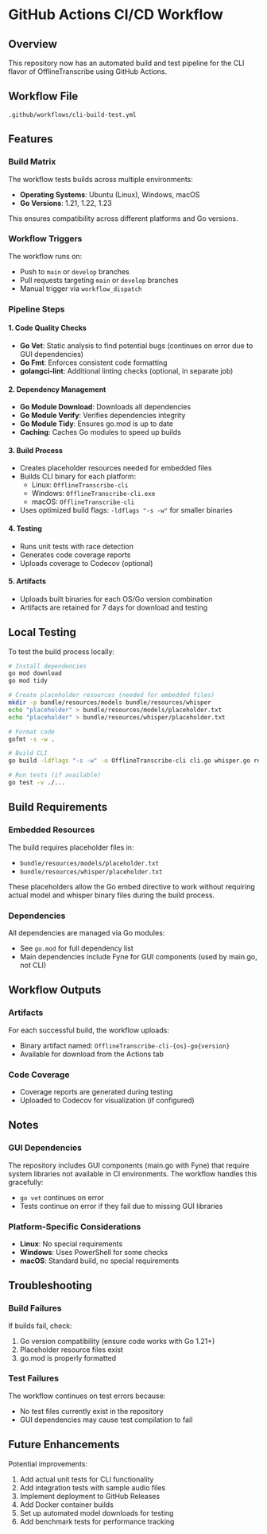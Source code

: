 # GitHub Actions CI/CD Workflow

## Overview

This repository now has an automated build and test pipeline for the CLI flavor of OfflineTranscribe using GitHub Actions.

## Workflow File

`.github/workflows/cli-build-test.yml`

## Features

### Build Matrix
The workflow tests builds across multiple environments:
- **Operating Systems**: Ubuntu (Linux), Windows, macOS
- **Go Versions**: 1.21, 1.22, 1.23

This ensures compatibility across different platforms and Go versions.

### Workflow Triggers
The workflow runs on:
- Push to `main` or `develop` branches
- Pull requests targeting `main` or `develop` branches
- Manual trigger via `workflow_dispatch`

### Pipeline Steps

#### 1. Code Quality Checks
- **Go Vet**: Static analysis to find potential bugs (continues on error due to GUI dependencies)
- **Go Fmt**: Enforces consistent code formatting
- **golangci-lint**: Additional linting checks (optional, in separate job)

#### 2. Dependency Management
- **Go Module Download**: Downloads all dependencies
- **Go Module Verify**: Verifies dependencies integrity
- **Go Module Tidy**: Ensures go.mod is up to date
- **Caching**: Caches Go modules to speed up builds

#### 3. Build Process
- Creates placeholder resources needed for embedded files
- Builds CLI binary for each platform:
  - Linux: `OfflineTranscribe-cli`
  - Windows: `OfflineTranscribe-cli.exe`
  - macOS: `OfflineTranscribe-cli`
- Uses optimized build flags: `-ldflags "-s -w"` for smaller binaries

#### 4. Testing
- Runs unit tests with race detection
- Generates code coverage reports
- Uploads coverage to Codecov (optional)

#### 5. Artifacts
- Uploads built binaries for each OS/Go version combination
- Artifacts are retained for 7 days for download and testing

## Local Testing

To test the build process locally:

```bash
# Install dependencies
go mod download
go mod tidy

# Create placeholder resources (needed for embedded files)
mkdir -p bundle/resources/models bundle/resources/whisper
echo "placeholder" > bundle/resources/models/placeholder.txt
echo "placeholder" > bundle/resources/whisper/placeholder.txt

# Format code
gofmt -s -w .

# Build CLI
go build -ldflags "-s -w" -o OfflineTranscribe-cli cli.go whisper.go resources.go

# Run tests (if available)
go test -v ./...
```

## Build Requirements

### Embedded Resources
The build requires placeholder files in:
- `bundle/resources/models/placeholder.txt`
- `bundle/resources/whisper/placeholder.txt`

These placeholders allow the Go embed directive to work without requiring actual model and whisper binary files during the build process.

### Dependencies
All dependencies are managed via Go modules:
- See `go.mod` for full dependency list
- Main dependencies include Fyne for GUI components (used by main.go, not CLI)

## Workflow Outputs

### Artifacts
For each successful build, the workflow uploads:
- Binary artifact named: `OfflineTranscribe-cli-{os}-go{version}`
- Available for download from the Actions tab

### Code Coverage
- Coverage reports are generated during testing
- Uploaded to Codecov for visualization (if configured)

## Notes

### GUI Dependencies
The repository includes GUI components (main.go with Fyne) that require system libraries not available in CI environments. The workflow handles this gracefully:
- `go vet` continues on error
- Tests continue on error if they fail due to missing GUI libraries

### Platform-Specific Considerations
- **Linux**: No special requirements
- **Windows**: Uses PowerShell for some checks
- **macOS**: Standard build, no special requirements

## Troubleshooting

### Build Failures
If builds fail, check:
1. Go version compatibility (ensure code works with Go 1.21+)
2. Placeholder resource files exist
3. go.mod is properly formatted

### Test Failures
The workflow continues on test errors because:
- No test files currently exist in the repository
- GUI dependencies may cause test compilation to fail

## Future Enhancements

Potential improvements:
1. Add actual unit tests for CLI functionality
2. Add integration tests with sample audio files
3. Implement deployment to GitHub Releases
4. Add Docker container builds
5. Set up automated model downloads for testing
6. Add benchmark tests for performance tracking
